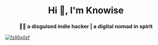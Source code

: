 <h1 align="center">Hi 👋, I'm Knowise</h1>
<h3 align="center">🧑‍💻 a disguised indie hacker | a digital nomad in spirit</h3>

<p align="left"> <a href="https://twitter.com/fz00x0zf" target="blank"><img src="https://img.shields.io/twitter/follow/fz00x0zf?logo=twitter&style=for-the-badge" alt="fz00x0zf" /></a> </p>
